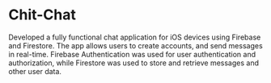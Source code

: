 # Chit-Chat
Developed a fully functional chat application for iOS devices using Firebase and Firestore. The app allows users to create accounts, and send messages in real-time. Firebase Authentication was used for user authentication and authorization, while Firestore was used to store and retrieve messages and other user data.
